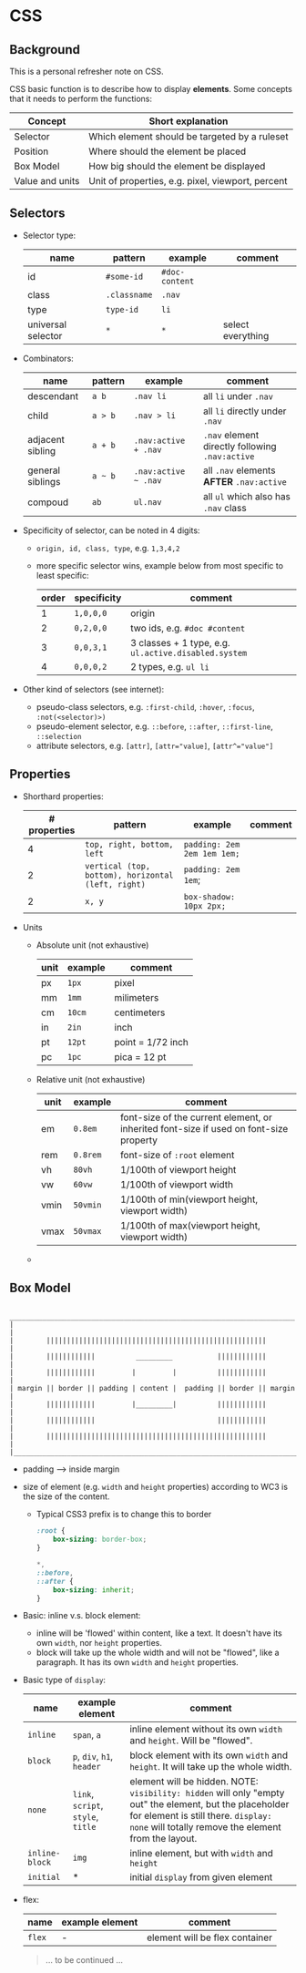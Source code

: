 # CSS

## Background

This is a personal refresher note on CSS.

CSS basic function is to describe how to display **elements**.
Some concepts that it needs to perform the functions:

| Concept | Short explanation |
|-------|------|
| Selector | Which element should be targeted by a ruleset |
| Position | Where should the element be placed |
| Box Model | How big should the element be displayed |
| Value and units | Unit of properties, e.g. pixel, viewport, percent |


## Selectors

* Selector type:

  | name | pattern | example | comment |
  |------|----------|-------|--|
  | id                 | `#some-id`   | `#doc-content` | |
  | class              | `.classname` | `.nav`         | |
  | type               | `type-id`    | `li`           | |
  | universal selector | `*`          | `*`            | select everything

* Combinators:

  | name | pattern | example | comment |
  |-----|----------|---------|---------|
  | descendant | `a b` | `.nav li` | all `li` under `.nav` |
  | child | `a > b` | `.nav > li`  | all `li` directly under `.nav` |
  | adjacent sibling | `a + b` | `.nav:active + .nav` | `.nav` element directly following `.nav:active` |
  | general siblings | `a ~ b` | `.nav:active ~ .nav` | all `.nav` elements **AFTER** `.nav:active` |
  | compoud | `ab` | `ul.nav` | all `ul` which also has `.nav` class |

* Specificity of selector, can be noted in 4 digits:
  * `origin, id, class, type`, e.g. `1,3,4,2`
  * more specific selector wins, example below from most specific to least specific:

    | order | specificity | comment |
    |-------|--------------|----|
    | 1     | `1,0,0,0`    | origin |
    | 2     | `0,2,0,0`    | two ids, e.g. `#doc #content` |
    | 3     | `0,0,3,1`    | 3 classes + 1 type, e.g. `ul.active.disabled.system` |
    | 4     | `0,0,0,2`    | 2 types, e.g. `ul li` |

* Other kind of selectors (see internet):
  * pseudo-class selectors, e.g. `:first-child`, `:hover`, `:focus`, `:not(<selector)>)`
  * pseudo-element selector, e.g. `::before`, `::after`, `::first-line`, `::selection`
  * attribute selectors, e.g. `[attr]`, `[attr="value]`, `[attr^="value"]`


## Properties
* Shorthard properties:

  | # properties | pattern | example | comment |
  |--------------|-|-|-|
  | 4 | `top, right, bottom, left` | `padding: 2em 2em 1em 1em;` | |
  | 2 | `vertical (top, bottom), horizontal (left, right)` | `padding: 2em 1em`; |  |
  | 2 | `x, y` | `box-shadow: 10px 2px;` | |

* Units
  * Absolute unit (not exhaustive)

    | unit | example | comment |
    |--|--|--|
    | px | `1px` | pixel |
    | mm | `1mm` | milimeters |
    | cm | `10cm` | centimeters |
    | in | `2in` | inch |
    | pt | `12pt` | point = 1/72 inch |
    | pc | `1pc` | pica = 12 pt |

  * Relative unit (not exhaustive)

    | unit | example | comment |
    |--|--|--|
    | em | `0.8em` | font-size of the current element, or inherited font-size if used on font-size property |
    | rem | `0.8rem` | font-size of `:root` element |
    | vh | `80vh` | 1/100th of viewport height |
    | vw | `60vw` | 1/100th of viewport width |
    | vmin | `50vmin` | 1/100th of min(viewport height, viewport width) |
    | vmax | `50vmax` | 1/100th of max(viewport height, viewport width) |

  * 

## Box Model

```
 ______________________________________________________________________
|                                                                      |
|        ||||||||||||||||||||||||||||||||||||||||||||||||||||||        |
|        ||||||||||||          _________           ||||||||||||        |
|        ||||||||||||         |         |          ||||||||||||        |
| margin || border || padding | content |  padding || border || margin |
|        ||||||||||||         |_________|          ||||||||||||        |
|        ||||||||||||                              ||||||||||||        |
|        ||||||||||||||||||||||||||||||||||||||||||||||||||||||        |
|______________________________________________________________________|
```

* padding --> inside margin
* size of element (e.g. `width` and `height` properties) according to WC3 is the size of the content.
  * Typical CSS3 prefix is to change this to border
    ```CSS
    :root {
        box-sizing: border-box;
    }

    *,
    ::before,
    ::after {
        box-sizing: inherit;
    }
    ```

* Basic: inline v.s. block element:
  * inline will be 'flowed' within content, like a text.
    It doesn't have its own `width`, nor `height` properties.
  * block will take up the whole width and will not be "flowed", like a paragraph.
    It has its own `width` and `height` properties.

* Basic type of `display`:

    | name | example element | comment |
    |------|----|-----|
    | `inline` | `span`, `a` | inline element without its own `width` and `height`. Will be "flowed". |
    | `block`  | `p`, `div`, `h1`, `header` | block element with its own `width` and `height`. It will take up the whole width. |
    | `none` | `link`, `script`, `style`, `title` | element will be hidden. NOTE: `visibility: hidden` will only "empty out" the element, but the placeholder for element is still there. `display: none` will totally remove the element from the layout. |
    | `inline-block` | `img` | inline element, but with `width` and `height` |
    | `initial` | * | initial `display` from given element |

* flex:

    | name | example element | comment |
    |------|----|-----|
    | `flex` | - | element will be flex container |

  > ... to be continued ...